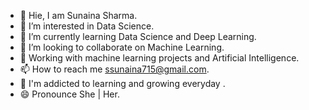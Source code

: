 - 👋  Hie, I am Sunaina Sharma.
- 👀  I’m interested in Data Science.
- 🌱  I’m currently learning Data Science and Deep Learning.
- 💞️  I’m looking to collaborate on Machine Learning.
- 📓  Working with machine learning projects and Artificial Intelligence.
- 📫  How to reach me ssunaina715@gmail.com.
- 📒  I'm addicted to learning and growing everyday .
- 😄  Pronounce She | Her. 
<!---
Sunaina715Sharma/Sunaina715Sharma is a ✨ special ✨ repository because its `README.md` (this file) appears on your GitHub profile.
You can click the Preview link to take a look at your changes.
--->
